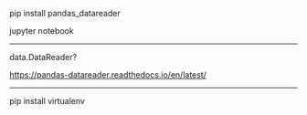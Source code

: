 pip install pandas_datareader

jupyter notebook

---

data.DataReader?

https://pandas-datareader.readthedocs.io/en/latest/


-----

pip install virtualenv